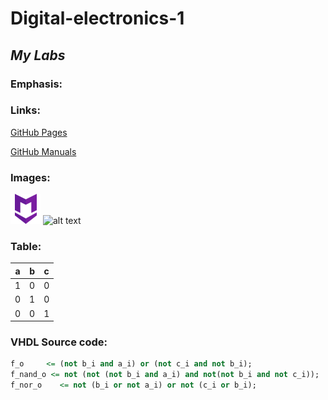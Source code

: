 # Digital-electronics-1

## ***My Labs***

### Emphasis:

### Links:
[GitHub Pages](https://pages.github.com/)

[GitHub Manuals](https://medium.com/swlh/how-to-make-the-perfect-readme-md-on-github-92ed5771c061)

### Images:
![alt text](https://github.com/adam-p/markdown-here/raw/master/src/common/images/icon48.png "Logo Title Text 1")
![alt text](https://www.designportal.cz/wp-content/uploads/2015/10/vut_brno_00-600x315-cropped.jpg "Logo Title Text 1")


### Table:
| **a** | **b** |**c** |
| :-: | :-: | :-: |
| 1 | 0 | 0 |
| 0 | 1 | 0 |
| 0 | 0 | 1 | 
### VHDL Source code:

```vhdl
f_o     <= (not b_i and a_i) or (not c_i and not b_i);
f_nand_o <= not (not (not b_i and a_i) and not(not b_i and not c_i)); 
f_nor_o    <= not (b_i or not a_i) or not (c_i or b_i);
```
